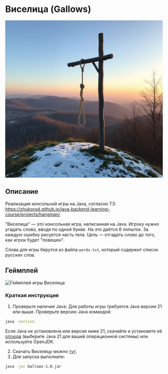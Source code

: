 # Виселица (Gallows)

![Логотип игры](src/main/java/org/gallows/logo/gallows.jpeg)

## Описание
Реализация консольной игры на Java, согласно ТЗ: https://zhukovsd.github.io/java-backend-learning-course/projects/hangman/

"Виселица" — это консольная игра, написанная на Java. 
Игроку нужно угадать слово, вводя по одной букве. На это даётся 6 попыток. За каждую ошибку рисуется часть тела.
Цель — отгадать слово до того, как игрок будет "повешен".

Слова для игры берутся из файла `words.txt`, который содержит список русских слов.

## Геймплей

![Геймплей игры Виселица](src/main/java/org/gallows/logo/gameplay.gif)


### Краткая инструкция
1. Проверьте наличие Java:
   Для работы игры требуется Java версии 21 или выше. Проверьте версию Java командой:
```bash
java -version
```
Если Java не установлена или версия ниже 21, скачайте и установите её [отсюда](https://www.oracle.com/java/technologies/downloads/#java21) 
(выберите Java 21 для вашей операционной системы) или используйте OpenJDK.

2. Скачать Виселицу можно [тут](https://github.com/DMgen10/Gallows/releases).
3. Для запуска выполните:
```bash
java -jar Gallows-1.0.jar
